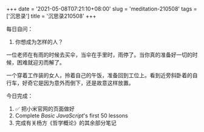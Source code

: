 +++
date = '2021-05-08T07:21:10+08:00'
slug = 'meditation-210508'
tags = ['沉思录']
title = '沉思录210508'
+++

每日自问：

1. 你想成为怎样的人？

一位老师在有雨的时候去买伞，当伞在手里时，雨停了。当你真的准备好一切的时候，困难就迎刃而解了。

一个穿着工作装的女人，拎着自己的午饭，准备回到工位上。看到近旁斜卧着的自行车，好奇它是因为意外而倒下，还是故意这样放置。

今日完成：

1. :white_check_mark: 把小米官网的页面做好
2. Complete _Basic JavaScript_'s first 50 lessons
3. 完成有关杨方《哲学概论》的其余部分笔记
